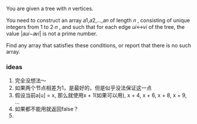 You are given a tree with 𝑛
 vertices.

You need to construct an array 𝑎1,𝑎2,…,𝑎𝑛
 of length 𝑛
, consisting of unique integers from 1
 to 2⋅𝑛
, and such that for each edge 𝑢𝑖↔𝑣𝑖
 of the tree, the value |𝑎𝑢𝑖−𝑎𝑣𝑖|
 is not a prime number.

Find any array that satisfies these conditions, or report that there is no such array.

### ideas
1. 完全没想法～
2. 如果两个节点相差为1，是最好的，但是似乎没法保证这一点
3. 假设当前a[u] = x, 那么就使用x + 1(如果可以用), x + 4, x + 6, x + 8, x + 9, ...
4. 如果都不能用就返回false？
5. 
